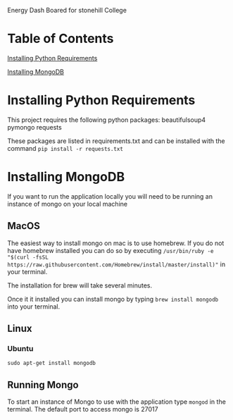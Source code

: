 Energy Dash Boared for stonehill College

# Table of Contents
[Installing Python Requirements](#installing-python-requirements)

[Installing MongoDB](#installing-mongodb)

# Installing Python Requirements
This project requires the following python packages:
beautifulsoup4
pymongo
requests

These packages are listed in requirements.txt and can be installed with the command ```pip install -r requests.txt```

# Installing MongoDB
If you want to run the application locally you will need to be running an instance of mongo on your local machine

## MacOS
The easiest way to install mongo on mac is to use homebrew.
If you do not have homebrew installed you can do so by executing ```/usr/bin/ruby -e "$(curl -fsSL https://raw.githubusercontent.com/Homebrew/install/master/install)"``` in your terminal.

The installation for brew will take several minutes.

Once it it installed you can install mongo by typing ```brew install mongodb``` into your terminal.

## Linux

### Ubuntu
```sudo apt-get install mongodb```

## Running Mongo
To start an instance of Mongo to use with the application type ```mongod``` in the terminal.
The default port to access mongo is 27017
